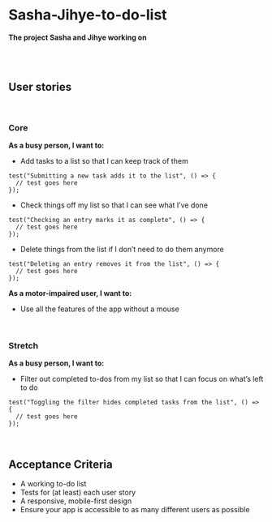 # Sasha-Jihye-to-do-list

**The project Sasha and Jihye working on**

<br>
<br>

## User stories

<br>

### Core

**As a busy person, I want to:**

- Add tasks to a list so that I can keep track of them

```
test("Submitting a new task adds it to the list", () => {
  // test goes here
});
```

- Check things off my list so that I can see what I’ve done

```
test("Checking an entry marks it as complete", () => {
  // test goes here
});
```

- Delete things from the list if I don’t need to do them anymore

```
test("Deleting an entry removes it from the list", () => {
  // test goes here
});
```

**As a motor-impaired user, I want to:**

- Use all the features of the app without a mouse

<br>

### Stretch

**As a busy person, I want to:**

- Filter out completed to-dos from my list so that I can focus on what’s left to do

```
test("Toggling the filter hides completed tasks from the list", () => {
  // test goes here
});
```

<br>

## Acceptance Criteria

- A working to-do list
- Tests for (at least) each user story
- A responsive, mobile-first design
- Ensure your app is accessible to as many different users as possible
